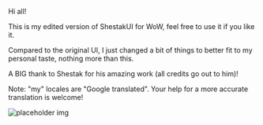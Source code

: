 Hi all!

This is my edited version of ShestakUI for WoW, feel free to use it if you like it.

Compared to the original UI, I just changed a bit of things to better fit to my personal taste, nothing more than this.

A BIG thank to Shestak for his amazing work (all credits go out to him)!

Note: "my" locales are "Google translated". Your help for a more accurate translation is welcome!

![placeholder img](http://i.imgur.com/WxtO0.jpg)
